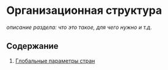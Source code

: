# Организационная структура

*описание раздела: что это такое, для чего нужно и т.д.* 

## Содержание

1. [Глобальные параметры стран](./OS/OS_0001.md)
